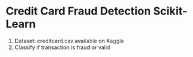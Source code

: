 # Credit Card Fraud Detection Scikit-Learn
1. Dataset: creditcard.csv available on Kaggle
2. Classify if transaction is fraud or valid
